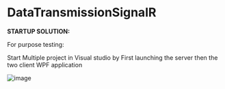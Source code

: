 # DataTransmissionSignalR

**STARTUP SOLUTION:**

For purpose testing:

Start Multiple project in Visual studio by First launching the server then the two client WPF application

![image](https://github.com/repoericalphonse/DataTransmissionSignalR/assets/76519349/9e397c95-2aea-4f16-8252-5b01ae6815c1)


